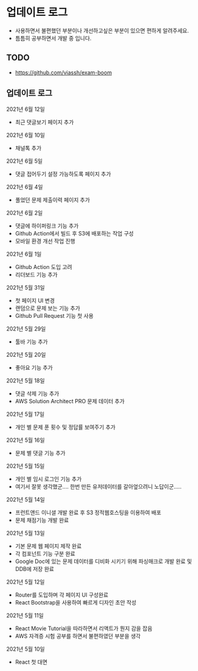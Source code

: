 # 업데이트 로그
- 사용하면서 불편했던 부분이나 개선하고싶은 부분이 있으면 편하게 알려주세요.
- 틈틈히 공부하면서 개발 중 입니다.

## TODO
- https://github.com/viassh/exam-boom


## 업데이트 로그

2021년 6월 12일
- 최근 댓글보기 페이지 추가

2021년 6월 10일
- 채널톡 추가

2021년 6월 5일
- 댓글 접어두기 설정 가능하도록 페이지 추가

2021년 6월 4일
- 풀었던 문제 제출이력 페이지 추가

2021년 6월 2일
- 댓글에 하이퍼링크 기능 추가
- Github Action에서 빌드 후 S3에 배포하는 작업 구성
- 모바일 환경 개선 작업 진행

2021년 6월 1일
- Github Action 도입 고려
- 리더보드 기능 추가

2021년 5월 31일
- 첫 페이지 UI 변경
- 랜덤으로 문제 보는 기능 추가
- Github Pull Request 기능 첫 사용

2021년 5월 29일
- 툴바 기능 추가

2021년 5월 20일
- 좋아요 기능 추가

2021년 5월 18일
- 댓글 삭제 기능 추가
- AWS Solution Architect PRO 문제 데이터 추가

2021년 5월 17일
- 개인 별 문제 푼 횟수 및 정답률 보여주기 추가

2021년 5월 16일
- 문제 별 댓글 기능 추가

2021년 5월 15일
- 개인 별 임시 로그인 기능 추가
- 여기서 잘못 생각했군.... 한번 만든 유저데이터를 갈아엎으려니 노답이군.....

2021년 5월 14일
- 프런트앤드 이니셜 개발 완료 후 S3 정적웹호스팅을 이용하여 배포
- 문제 채점기능 개발 완료

2021년 5월 13일
- 기본 문제 웹 페이지 제작 완료
- 각 컴포넌트 기능 구분 완료
- Google Doc에 있는 문제 데이터를 디비화 시키기 위해 파싱매크로 개발 완료 및 DDB에 저장 완료

2021년 5월 12일
- Router를 도입하며 각 페이지 UI 구성완료
- React Bootstrap을 사용하여 빠르게 디자인 초안 작성

2021년 5월 11일
- React Movie Tutorial을 따라하면서 리액트가 뭔지 감을 잡음
- AWS 자격증 시험 공부를 하면서 불편하였던 부분을 생각

2021년 5월 10일
- React 첫 대면
